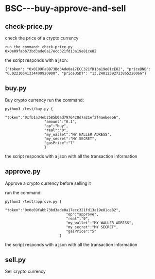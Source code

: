 # BSC---buy-approve-and-sell

## check-price.py
  check the price of a crypto currency
  ```
  run the command: check-price.py 0x0e09fabb73bd3ade0a17ecc321fd13a19e81ce82
  ```
  the script responds with a json:
  ```
  {"token": "0x0E09FaBB73Bd3Ade0a17ECC321fD13a19e81cE82", "priceBNB": "0.02210641334400920900", "priceUSDT": "13.24012392723865220066"}
```













## buy.py
  Buy crypto currency
  run the command: 
  ```
  python3 /test/buy.py {
                    "token":"0xfb1a34eb2585b0ad7976420d7a21ef2f4aebeeb6",
                    "amount":"0.1",
                    "op":"buy",
                    "real":"0",
                    "my_wallet":"MY WALLER ADRESS",
                    "my_secret":"MY SECRET",
                    "gasPrice":"7"
                    }
  ```
 the script responds with a json with all the transaction information

  
  
  
  
  
  
  
  
  
## approve.py
  Approve a crypto currency before selling it
  
  run the command: 
  ```
  python3 /test/approve.py {
                              "token":"0x0e09fabb73bd3ade0a17ecc321fd13a19e81ce82",
                              "op":"approve",
                              "real":"0",
                              "my_wallet":"MY WALLER ADRESS",
                              "my_secret":"MY SECRET",
                              "gasPrice":"5"
                           }
  ```
  the script responds with a json with all the transaction information











  
## sell.py
  Sell crypto currency

